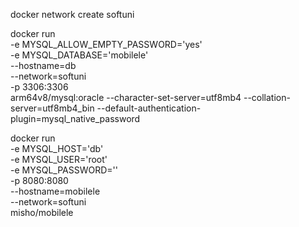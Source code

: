 docker network create softuni

docker run \
-e MYSQL_ALLOW_EMPTY_PASSWORD='yes' \
-e MYSQL_DATABASE='mobilele' \
--hostname=db \
--network=softuni \
-p 3306:3306 \
arm64v8/mysql:oracle --character-set-server=utf8mb4 --collation-server=utf8mb4_bin --default-authentication-plugin=mysql_native_password

docker run \
-e MYSQL_HOST='db' \
-e MYSQL_USER='root' \
-e MYSQL_PASSWORD='' \
-p 8080:8080 \
--hostname=mobilele \
--network=softuni \
misho/mobilele